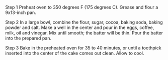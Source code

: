 Step 1
Preheat oven to 350 degrees F (175 degrees C). Grease and flour a 9x13-inch pan.

Step 2
In a large bowl, combine the flour, sugar, cocoa, baking soda, baking powder and salt. Make a well in the center and pour in the eggs, coffee, milk, oil and vinegar. Mix until smooth; the batter will be thin. Pour the batter into the prepared pan.

Step 3
Bake in the preheated oven for 35 to 40 minutes, or until a toothpick inserted into the center of the cake comes out clean. Allow to cool.